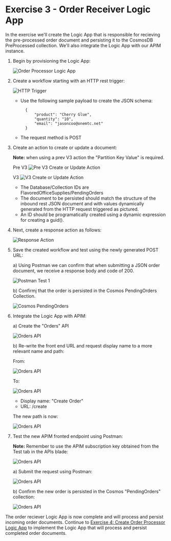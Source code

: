 # Exercise 3 - Order Receiver Logic App

In the exercise we'll create the Logic App that is responsible for recieving the pre-processed order document and persisting it to the CosmosDB PreProcessed collection.  We'll also integrate the Logic App with our APIM instance.


1) Begin by provisioning the Logic App:

    ![Order Processor Logic App](./media/ex3/la1_or.png)

2) Create a workflow starting with an HTTP rest trigger:

    ![HTTP Trigger](./media/ex3/la1_or_httpreq.png)

    - Use the following sample payload to create the JSON schema:

        	{
	            "product": "Cherry Glue",
	            "quantity": "10",
	            "email": "jasoncoo@onemtc.net"
	        }
    
    - The request method is POST

3) Create an action to create or update a document:

    **Note:** when using a prev V3 action the "Partition Key Value" is required.

    Pre V3
    ![Pre V3 Create or Update Action](./media/ex3/la1_or_cd.png)

    V3
    ![V3 Create or Update Action](./media/ex3/la1_or_cdv3.png)

    - The Database/Collection IDs are FlavoredOfficeSupplies/PendingOrders
    - The document to be persisted should match the structure of the inbound rest JSON document and with values dynamically generated from the HTTP request triggered as pictured.
    - An ID should be programatically created using a dynamic expression for creating a guid().

4) Next, create a response action as follows:

    ![Response Action](./media/ex3/la1_or_resp.png)

5) Save the created workflow and test using the newly generated POST URL:

    a) Using Postman we can confirm that when submitting a JSON order document, we receive a response body and code of 200.

    ![Postman Test 1](./media/ex3/la1_or_test1.png)

    b) Confirmj that the order is persisted in the Cosmos PendingOrders Collection.

    ![Cosmos PendingOrders](./media/ex3/la1_or_test2.png)

6) Integrate the Logic App with APIM:

    a) Create the "Orders" API

    ![Orders API](./media/ex3/la1_or_apim1.png)

    b) Re-write the front end URL and request display name to a more relevant name and path:

    From:

    ![Orders API](./media/ex3/la1_or_apim3.png)

    To:
    
    ![Orders API](./media/ex3/la1_or_apim2.png)

    - Display name: "Create Order"
    - URL: /create

    The new path is now:
    
    ![Orders API](./media/ex3/la1_or_apim4.png)

7) Test the new APIM fronted endpoint using Postman:

    **Note:** Remember to use the APIM subscription key obtained from the Test tab in the APIs blade:
    
    ![Orders API](./media/ex3/la1_or_apim5.png)

    a) Submit the request using Postman:

    ![Orders API](./media/ex3/la1_or_test3.png)

    b) Confirm the new order is persisted in the Cosmos "PendingOrders" collection:

    ![Orders API](./media/ex3/la1_or_test4.png)


The order reciever Logic App is now complete and will process and persist incoming order documents.  Continue to [Exercise 4: Create Order Processor Logic App](./04-order-processor-la.md) to implement the Logic App that will process and persist completed order documents.
